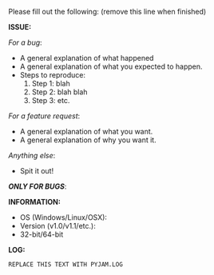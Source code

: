 Please fill out the following: (remove this line when finished)

**ISSUE:**

*For a bug*:
  * A general explanation of what happened
  * A general explanation of what you expected to happen.
  * Steps to reproduce:
    1. Step 1: blah
    2. Step 2: blah blah
    3. Step 3: etc.

*For a feature request*:
  * A general explanation of what you want.
  * A general explanation of why you want it.

*Anything else*:
  * Spit it out!

***ONLY FOR BUGS***:

**INFORMATION:**

* OS (Windows/Linux/OSX):
* Version (v1.0/v1.1/etc.):
* 32-bit/64-bit

**LOG:**

```python
REPLACE THIS TEXT WITH PYJAM.LOG
```
